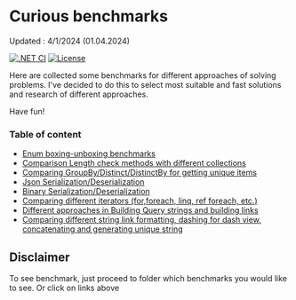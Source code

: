 ﻿# Curious benchmarks

Updated : 4/1/2024 (01.04.2024)

[![.NET CI](https://github.com/nogic1008/dotnet-ci-example/actions/workflows/dotnet-ci.yml/badge.svg)](https://github.com/antomys/CuriousBenchmarks/actions/workflows/ci.yml)
[![License](https://img.shields.io/github/license/nogic1008/dotnet-ci-example)](LICENSE)

Here are collected some benchmarks for different approaches of solving problems. I've decided to do this to select most suitable and fast solutions and research of different approaches.

Have fun!

### Table of content
- [Enum boxing-unboxing benchmarks](src/main/Benchmarks.Enum/Readme.md)
- [Comparison Length check methods with different collections](src/main/Benchmarks.CollectionSize/Readme.md)
- [Comparing GroupBy/Distinct/DistinctBy for getting unique items](src/main/Benchmarks.GroupByVsDistinct/Readme.md)
- [Json Serialization/Deserialization](src/main/Benchmarks.Serializers.Json/Readme.md)
- [Binary Serialization/Deserialization](src/main/Benchmarks.Serializers.Binary/Readme.md)
- [Comparing different iterators (for,foreach, linq, ref foreach, etc.)](src/main/Benchmarks.Iterators/Readme.md)
- [Different approaches in Building Query strings and building links](src/main/Benchmarks.QueryBuilder/readme.md)
- [Comparing different string link formatting, dashing for dash view, concatenating and generating unique string](src/main/Benchmarks.String/Readme.md)

## Disclaimer

To see benchmark, just proceed to folder which benchmarks you would like to see. Or click on links above
